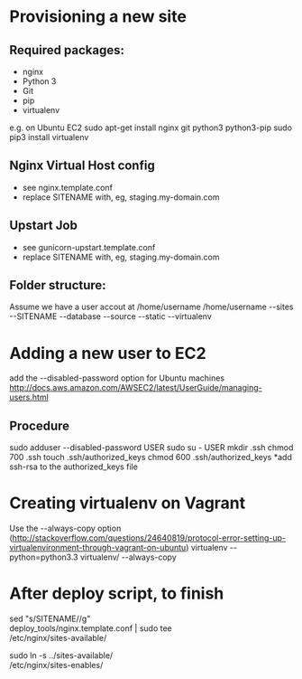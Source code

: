 Provisioning a new site
=======================
## Required packages:
* nginx
* Python 3
* Git
* pip
* virtualenv

e.g. on Ubuntu EC2
    sudo apt-get install nginx git python3 python3-pip
    sudo pip3 install virtualenv

## Nginx Virtual Host config
* see nginx.template.conf
* replace SITENAME with, eg, staging.my-domain.com

## Upstart Job
* see gunicorn-upstart.template.conf
* replace SITENAME with, eg, staging.my-domain.com

## Folder structure:
Assume we have a user accout at /home/username
/home/username
--sites
    --SITENAME
        --database
        --source
        --static
        --virtualenv
        



Adding a new user to EC2
========================
add the --disabled-password option for Ubuntu machines
http://docs.aws.amazon.com/AWSEC2/latest/UserGuide/managing-users.html
## Procedure
sudo adduser --disabled-password USER
sudo su - USER
mkdir .ssh
chmod 700 .ssh
touch .ssh/authorized_keys
chmod 600 .ssh/authorized_keys
*add ssh-rsa to the authorized_keys file

Creating virtualenv on Vagrant
==============================
Use the --always-copy option (http://stackoverflow.com/questions/24640819/protocol-error-setting-up-virtualenvironment-through-vagrant-on-ubuntu)
virtualenv --python=python3.3 virtualenv/ --always-copy

After deploy script, to finish
==============================
sed "s/SITENAME/<site-deployed>/g" \
    deploy_tools/nginx.template.conf | sudo tee \
    /etc/nginx/sites-available/<site-deployed>

sudo ln -s ../sites-available/<site-deployed> \
    /etc/nginx/sites-enables/<site-deployed>


